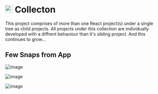 # <img src="https://user-images.githubusercontent.com/40293642/147754192-a57693a9-fc42-4207-b459-f5cbc0446b1f.png" witdth="48" height="24"/> Collecton

This project comprises of more than one React project(s) under a single tree as child projects. All projects under this collection are individually developed with a diffrent behaviour than it's sibling project. And this continues to grow...

## Few Snaps from App

![image](https://user-images.githubusercontent.com/40293642/147754622-2c3c8f59-9c25-42af-9013-b9b5e4788919.png)

![image](https://user-images.githubusercontent.com/40293642/147754718-9a1ea367-1413-4fbf-b25f-4e33488a2490.png)

![image](https://user-images.githubusercontent.com/40293642/147763322-d0b79bc5-9178-4d68-88a7-ff79898f0f62.png)
